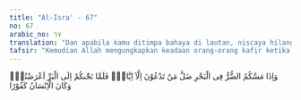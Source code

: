 ```yaml
---
title: "Al-Isra' - 67"
no: 67
arabic_no: ٦٧
translation: "Dan apabila kamu ditimpa bahaya di lautan, niscaya hilang semua yang (bi-asa) kamu seru, kecuali Dia. Tetapi ketika Dia menyelamatkan kamu ke daratan, kamu berpaling (dari-Nya). Dan manusia memang selalu ingkar (tidak bersyukur)."
tafsir: "Kemudian Allah mengungkapkan keadaan orang-orang kafir ketika ditimpa mara bahaya yang mengancam jiwanya. Mereka tidak dapat mengharapkan pertolongan kecuali dari Allah, yang berkuasa mendatangkan manfaat dan menolak bahaya. Allah swt menyatakan bahwa apabila orang kafir ditimpa mara bahaya di lautan, niscaya hilang harapan mereka untuk meminta bantuan dan pertolongan kepada berhala-berhala, jin, malaikat, pohon-pohon, dan batu-batu yang mereka sembah. Pada saat yang gawat itu, yang mereka ingat hanyalah Allah Yang Maha Esa yang berkuasa dan mampu menghilangkan bahaya itu, maka mereka meminta pertolongan kepada-Nya. Namun, apabila Allah telah mengabulkan permintaan mereka, yakni mereka telah terlepas dari bencana topan dan badai yang hampir menenggelamkan mereka, dan tiba di darat dengan selamat, mereka pun kembali berpaling menjadi orang-orang yang mengingkari nikmat-nikmat Allah dan kembali menyekutukan-Nya dengan tuhan yang lain.\n\nAllah menegaskan bahwa tabiat manusia cenderung melupakan nikmat yang mereka terima dan selalu tidak beriman atau tidak mau berterima kasih kepada Zat yang memberikan nikmat itu. Ini adalah keanehan yang terdapat pada diri manusia kecuali hamba-Nya yang selalu berada dalam bimbingan dan perlindungan-Nya."
---
```

وَاِذَا مَسَّكُمُ الضُّرُّ فِى الْبَحْرِ ضَلَّ مَنْ تَدْعُوْنَ اِلَّآ اِيَّاهُۚ فَلَمَّا نَجّٰىكُمْ اِلَى الْبَرِّ اَعْرَضْتُمْۗ وَكَانَ الْاِنْسَانُ كَفُوْرًا